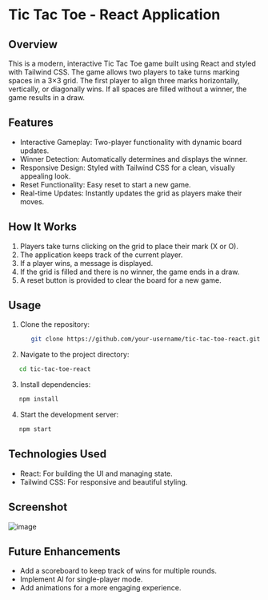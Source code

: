 # Tic Tac Toe - React Application

## Overview

This is a modern, interactive Tic Tac Toe game built using React and styled with Tailwind CSS. The game allows two players to take turns marking spaces in a 3×3 grid. The first player to align three marks horizontally, vertically, or diagonally wins. If all spaces are filled without a winner, the game results in a draw.

## Features

- Interactive Gameplay: Two-player functionality with dynamic board updates.
- Winner Detection: Automatically determines and displays the winner.
- Responsive Design: Styled with Tailwind CSS for a clean, visually appealing look.
- Reset Functionality: Easy reset to start a new game.
- Real-time Updates: Instantly updates the grid as players make their moves.

## How It Works

1. Players take turns clicking on the grid to place their mark (X or O).
2. The application keeps track of the current player.
3. If a player wins, a message is displayed.
4. If the grid is filled and there is no winner, the game ends in a draw.
5. A reset button is provided to clear the board for a new game.


## Usage

1. Clone the repository:
   ```bash
      git clone https://github.com/your-username/tic-tac-toe-react.git
   ```

2. Navigate to the project directory:
  ```bash
     cd tic-tac-toe-react
  ```


3. Install dependencies:
  ```bash
     npm install
```


4. Start the development server:
  ```bash
     npm start
```


## Technologies Used

- React: For building the UI and managing state.
- Tailwind CSS: For responsive and beautiful styling.

## Screenshot

![image](https://github.com/user-attachments/assets/775a76d9-7f31-4fe4-beed-2567ed9b411d)


## Future Enhancements

- Add a scoreboard to keep track of wins for multiple rounds.
- Implement AI for single-player mode.
- Add animations for a more engaging experience.

